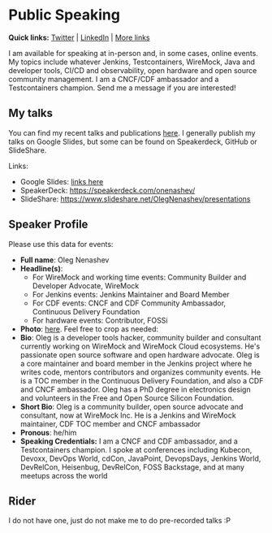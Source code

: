 # Public Speaking

**Quick links:**
[Twitter](https://twitter.com/oleg_nenashev) |
[LinkedIn](https://www.linkedin.com/in/onenashev/) |
[More links](https://linktr.ee/onenashev)

I am available for speaking at in-person and, in some cases, online events.
My topics include whatever Jenkins, Testcontainers, WireMock, Java and developer tools, CI/CD and observability, open hardware and open source community management.
I am a CNCF/CDF ambassador and a Testcontainers champion.
Send me a message if you are interested!

## My talks

You can find my recent talks and publications [here](https://docs.google.com/document/d/1ivtWiedTZeLP3ct1im7NAcnXPdFLrsBeuF5Gx0w3Byc/edit?usp=sharing).
I generally publish my talks on Google Slides, but some can be found on Speakerdeck, GitHub or SlideShare.

Links:

* Google Slides: [links here](https://docs.google.com/document/d/1ivtWiedTZeLP3ct1im7NAcnXPdFLrsBeuF5Gx0w3Byc/edit?usp=sharing)
* SpeakerDeck: https://speakerdeck.com/onenashev/ 
* SlideShare: https://www.slideshare.net/OlegNenashev/presentations

## Speaker Profile

Please use this data for events:

* **Full name**: Oleg Nenashev
* **Headline(s)**:
  * For WireMock and working time events: Community Builder and Developer Advocate, WireMock
  * For Jenkins events: Jenkins Maintainer and Board Member 
  * For CDF events: CNCF and CDF Community Ambassador, Continuous Delivery Foundation
  * For hardware events: Contributor, FOSSi
*  **Photo**: [here](/images/profile.jpg).
   Feel free to crop as needed:
* **Bio**:
Oleg is a developer tools hacker, community builder and consultant currently working on WireMock and WireMock Cloud ecosystems.
He's passionate open source software and open hardware advocate.
Oleg is a core maintainer and board member in the Jenkins project where he writes code, mentors contributors and organizes community events.
He is a TOC member in the Continuous Delivery Foundation, and also a CDF and CNCF ambassador.
Oleg has a PhD degree in electronics design and volunteers in the Free and Open Source Silicon Foundation.
* **Short Bio**: Oleg is a community builder, open source advocate and consultant, now at WireMock Inc. He is a Jenkins and WireMock maintainer, CDF TOC member and CNCF ambassador
* **Pronous**: he/him
* **Speaking Credentials:**  I am a CNCF and CDF ambassador, and a Testcontainers champion. I spoke at conferences including Kubecon, Devoxx, DevOps World, cdCon, JavaPoint, DevopsDays, Jenkins World, DevRelCon, Heisenbug, DevRelCon, FOSS Backstage, and at many meetups across the world

## Rider

I do not have one, just do not make me to do pre-recorded talks :P

